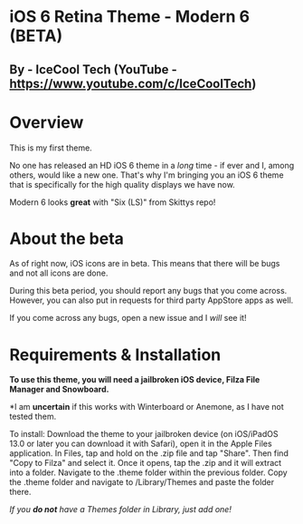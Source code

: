 # iOS 6 Retina Theme - Modern 6 (BETA)

## By - IceCool Tech (YouTube - https://www.youtube.com/c/IceCoolTech)


# Overview

This is my first theme.

No one has released an HD iOS 6 theme in a *long* time - if ever and I, among others, would like a new one. That's why I'm bringing you an iOS 6 theme that is specifically for the high quality displays we have now. 

Modern 6 looks **great** with "Six (LS)" from Skittys repo!

# About the beta

As of right now, iOS icons are in beta. This means that there will be bugs and not all icons are done. 

During this beta period, you should report any bugs that you come across. However, you can also put in requests for third party AppStore apps as well.

If you come across any bugs, open a new issue and I *will* see it!

# Requirements & Installation 

**To use this theme, you will need a jailbroken iOS device, Filza File Manager and Snowboard.**

*I am **uncertain** if this works with Winterboard or Anemone, as I have not tested them. 

To install: Download the theme to your jailbroken device (on iOS/iPadOS 13.0 or later you can download it with Safari), open it in the Apple Files application. In Files, tap and hold on the .zip file and tap "Share". Then find "Copy to Filza" and select it. Once it opens, tap the .zip and it will extract into a folder. Navigate to the .theme folder within the previous folder. Copy the .theme folder and navigate to /Library/Themes and paste the folder there. 

*If you **do not** have a Themes folder in Library, just add one!*


